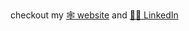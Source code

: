 checkout my [🕸️ website](https://rezha4.github.io/rezha/) and [👨‍🔧 LinkedIn](https://www.linkedin.com/in/rezha-bahari/)
